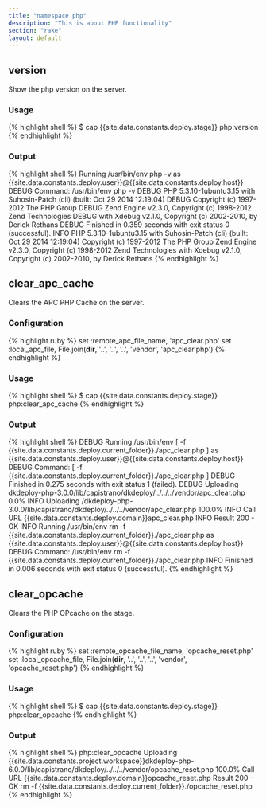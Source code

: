 ```yaml
---
title: "namespace php"
description: "This is about PHP functionality"
section: "rake"
layout: default
---
```


## version

Show the php version on the server.

### Usage

{% highlight shell %}
  $ cap {{site.data.constants.deploy.stage}} php:version
{% endhighlight %}

### Output

{% highlight shell %}
  Running /usr/bin/env php -v as {{site.data.constants.deploy.user}}@{{site.data.constants.deploy.host}}
  DEBUG Command: /usr/bin/env php -v
  DEBUG PHP 5.3.10-1ubuntu3.15 with Suhosin-Patch (cli) (built: Oct 29 2014 12:19:04)
  DEBUG Copyright (c) 1997-2012 The PHP Group
  DEBUG Zend Engine v2.3.0, Copyright (c) 1998-2012 Zend Technologies
  DEBUG with Xdebug v2.1.0, Copyright (c) 2002-2010, by Derick Rethans
  DEBUG Finished in 0.359 seconds with exit status 0 (successful).
  INFO PHP 5.3.10-1ubuntu3.15 with Suhosin-Patch (cli) (built: Oct 29 2014 12:19:04)
  Copyright (c) 1997-2012 The PHP Group
  Zend Engine v2.3.0, Copyright (c) 1998-2012 Zend Technologies
      with Xdebug v2.1.0, Copyright (c) 2002-2010, by Derick Rethans
{% endhighlight %}

## clear\_apc\_cache

Clears the APC PHP Cache on the server.

### Configuration

{% highlight ruby %}
  set :remote_apc_file_name, 'apc_clear.php'
  set :local_apc_file, File.join(__dir__, '..', '..', '..', 'vendor', 'apc_clear.php')
{% endhighlight %}

### Usage

{% highlight shell %}
  $ cap {{site.data.constants.deploy.stage}} php:clear_apc_cache
{% endhighlight %}

### Output

{% highlight shell %}
  DEBUG Running /usr/bin/env [ -f {{site.data.constants.deploy.current_folder}}./apc_clear.php ]
        as {{site.data.constants.deploy.user}}@{{site.data.constants.deploy.host}}
  DEBUG Command: [ -f {{site.data.constants.deploy.current_folder}}./apc_clear.php ]
  DEBUG Finished in 0.275 seconds with exit status 1 (failed).
  DEBUG Uploading dkdeploy-php-3.0.0/lib/capistrano/dkdeploy/../../../vendor/apc_clear.php 0.0%
  INFO  Uploading /dkdeploy-php-3.0.0/lib/capistrano/dkdeploy/../../../vendor/apc_clear.php 100.0%
  INFO  Call URL {{site.data.constants.deploy.domain}}apc_clear.php
  INFO  Result 200 - OK
  INFO  Running /usr/bin/env rm -f {{site.data.constants.deploy.current_folder}}./apc_clear.php
        as {{site.data.constants.deploy.user}}@{{site.data.constants.deploy.host}}
  DEBUG Command: /usr/bin/env rm -f {{site.data.constants.deploy.current_folder}}./apc_clear.php
  INFO  Finished in 0.006 seconds with exit status 0 (successful).
{% endhighlight %}

## clear\_opcache

Clears the PHP OPcache on the stage.

### Configuration

{% highlight ruby %}
  set :remote_opcache_file_name, 'opcache_reset.php'
  set :local_opcache_file, File.join(__dir__, '..', '..', '..', 'vendor', 'opcache_reset.php')
{% endhighlight %}

### Usage

{% highlight shell %}
  $ cap {{site.data.constants.deploy.stage}} php:clear_opcache
{% endhighlight %}

### Output

{% highlight shell %}
  php:clear_opcache
  Uploading {{site.data.constants.project.workspace}}dkdeploy-php-6.0.0/lib/capistrano/dkdeploy/../../../vendor/opcache_reset.php 100.0%
  Call URL {{site.data.constants.deploy.domain}}opcache_reset.php
  Result 200 - OK
  rm -f {{site.data.constants.deploy.current_folder}}./opcache_reset.php
{% endhighlight %}
